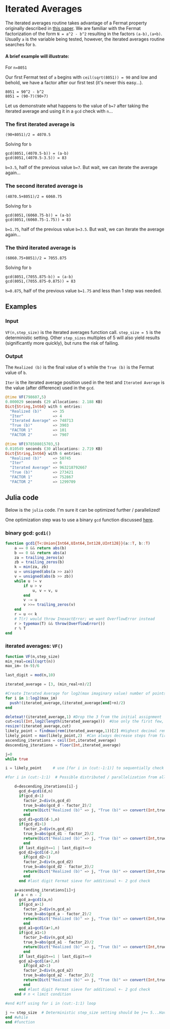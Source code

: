 # Iterated Averages
The iterated averages routine takes advantage of a Fermat property originally described in [this paper](https://www.scribd.com/doc/298822749/Complex-Space-Factorization).
We are familiar with the Fermat factorization of the form `N = a^2 - b^2` resulting in the factors `(a-b),(a+b)`.
Usually `a` is the variable being tested, however, the iterated averages routine searches for `b`.

#### A brief example will illustrate:

For `n=8051`

Our first Fermat test of `a` begins with `ceil(sqrt(8051)) = 90` and low and behold, we have a factor after our first test (it's never this easy...).    
```
8051 = 90^2 - b^2
8051 = (90-7)(90+7)
```

Let us demonstrate what happens to the value of `b=7` after taking the iterated average and using it in a `gcd` check with `n`...

### The first iterated average is

`(90+8051)/2 = 4070.5`

Solving for `b`
```
gcd(8051,(4070.5-b)) = (a-b)
gcd(8051,(4070.5-3.5)) = 83
```
`b=3.5`, half of the previous value `b=7`.  But wait, we can iterate the average again...

### The **second** iterated average is

`(4070.5+8051)/2 = 6060.75`

Solving for `b`
```
gcd(8051,(6060.75-b)) = (a-b)
gcd(8051,(6060.75-1.75)) = 83
```
`b=1.75`, half of the previous value `b=3.5`.  But wait, we can iterate the average again...

### The **third** iterated average is

`(6060.75+8051)/2 = 7055.875`

Solving for `b`
```
gcd(8051,(7055.875-b)) = (a-b)
gcd(8051,(7055.875-0.875)) = 83
```
`b=0.875`, half of the previous value `b=1.75` and less than 1 step was needed.

## Examples
### Input
`VF(n,step_size)` is the iterated averages function call.  `step_size = 5` is the deterministic setting.  Other `step_sizes` multiples of 5 will also yield results (significantly more quickly), but runs the risk of failing. 

### Output
The `Realized (b)` is the final value of `b` while the `True (b)` is the Fermat value of `b`.

`Iter` is the iterated average position used in the test and `Iterated Average` is the value (after difference) used in the `gcd`.

``` julia
@time VF(798607,5)
0.000029 seconds (29 allocations: 2.188 KB)
Dict{String,Int64} with 6 entries:
  "Realized (b)"     => 35
  "Iter"             => 4
  "Iterated Average" => 748713
  "True (b)"         => 3903
  "FACTOR 1"         => 101
  "FACTOR 2"         => 7907
```
```julia
@time VF(978508015703,5)
0.010549 seconds (30 allocations: 2.719 KB)
Dict{String,Int64} with 6 entries:
  "Realized (b)"     => 50745
  "Iter"             => 6
  "Iterated Average" => 963218792667
  "True (b)"         => 273421
  "FACTOR 1"         => 752867
  "FACTOR 2"         => 1299709
```


## Julia code
Below is the `julia` code.  I'm sure it can be optimized further / parallelized!

One optimization step was to use a binary `gcd` function discussed [here](https://github.com/JuliaLang/julia/blob/master/base/intfuncs.jl).
### binary gcd: `gcd1()`
``` julia
function gcd1{T<:Union{Int64,UInt64,Int128,UInt128}}(a::T, b::T)
    a == 0 && return abs(b)
    b == 0 && return abs(a)
    za = trailing_zeros(a)
    zb = trailing_zeros(b)
    k = min(za, zb)
    u = unsigned(abs(a >> za))
    v = unsigned(abs(b >> zb))
    while u != v
        if u > v
            u, v = v, u
        end
        v -= u
        v >>= trailing_zeros(v)
    end
    r = u << k
    # T(r) would throw InexactError; we want OverflowError instead
    r > typemax(T) && throw(OverflowError())
    r % T
end
```
### iterated averages: `VF()`
``` julia
function VF(n,step_size)
min_real=ceil(sqrt(n))
max_im= (n-9)/6

last_digit = mod(n,10)

iterated_average = [3, (min_real+n)/2]

#Create Iterated Average for log2(max imaginary value) number of points
for i in 1:log2(max_im)
  push!(iterated_average,(iterated_average[end]+n)/2)
end

deleteat!(iterated_average,1) #Drop the 3 from the initial assignment
cut=ceil(Int,log2(length(iterated_average)))  #Use only the first few, relationship breaks at higher iterated average points
resize!(iterated_average,cut)
likely_point = findmax(rem(iterated_average,1))[2] #Highest decimal remainder iterated average is most likely...
likely_point = max(likely_point,2)  #Can always decrease steps from first iterated average...
ascending_iterations = ceil(Int,iterated_average)
descending_iterations = floor(Int,iterated_average)

j=0
while true

i = likely_point     # use [for i in (cut:-1:1)] to sequentially check over all iterated average points...much slower.

#for i in (cut:-1:1)  # Possible distributed / parallelization from all "iterated_average" points

    d=descending_iterations[i]-j
      gcd_d=gcd1(d,n)
      if(gcd_d>1)
        factor_2=div(n,gcd_d)
        true_b=abs(gcd_d - factor_2)/2
        return(Dict("Realized (b)" => j, "True (b)" => convert(Int,true_b), "Iter" => i, "Iterated Average" => d, "FACTOR 1" => gcd_d, "FACTOR 2" => factor_2))
        end
      gcd_d1=gcd1(d-1,n)
      if(gcd_d1>1)
        factor_2=div(n,gcd_d1)
        true_b=abs(gcd_d1 - factor_2)/2
        return(Dict("Realized (b)" => j, "True (b)" => convert(Int,true_b), "Iter" => i, "Iterated Average" => d-1, "FACTOR 1" => gcd_d1, "FACTOR 2" => factor_2))
        end
      if last_digit==1 | last_digit==9
      gcd_d2=gcd1(d-2,n)
        if(gcd_d2>1)
        factor_2=div(n,gcd_d2)
        true_b=abs(gcd_d2 - factor_2)/2
        return(Dict("Realized (b)" => j, "True (b)" => convert(Int,true_b), "Iter" => i, "Iterated Average" => d-2, "FACTOR 1" => gcd_d2, "FACTOR 2" => factor_2))
        end
      end #last digit Fermat sieve for additional +- 2 gcd check
      
    a=ascending_iterations[i]+j
    if a < n - 2
      gcd_a=gcd1(a,n)
      if(gcd_a>1)
        factor_2=div(n,gcd_a)
        true_b=abs(gcd_a - factor_2)/2
        return(Dict("Realized (b)" => j, "True (b)" => convert(Int,true_b), "Iter" => i, "Iterated Average" => a, "FACTOR 1" => gcd_a, "FACTOR 2" => factor_2))
        end
      gcd_a1=gcd1(a+1,n)
      if(gcd_a1>1)
        factor_2=div(n,gcd_a1)
        true_b=abs(gcd_a1 - factor_2)/2
        return(Dict("Realized (b)" => j, "True (b)" => convert(Int,true_b), "Iter" => i, "Iterated Average" => a+1, "FACTOR 1" => gcd_a1, "FACTOR 2" => factor_2))
        end
      if last_digit==1 | last_digit==9
      gcd_a2=gcd1(a+2,n)
        if(gcd_a2>1)
        factor_2=div(n,gcd_a2)
        true_b=abs(gcd_a2 - factor_2)/2
        return(Dict("Realized (b)" => j, "True (b)" => convert(Int,true_b), "Iter" => i, "Iterated Average" => a+2, "FACTOR 1" => gcd_a2, "FACTOR 2" => factor_2))
        end
      end #last digit Fermat sieve for additional +- 2 gcd check
    end # n < limit condition
    
#end #iff using for i in (cut:-1:1) loop

j += step_size  # Deterministic step_size setting should be j+= 5...Haven't run into many issues with j+= 10...
end #while
end #function
```
